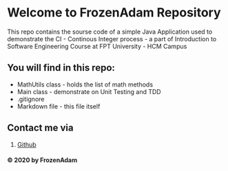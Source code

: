 # Welcome to FrozenAdam Repository
This repo contains the sourse code of a simple Java Application used to demonstrate the CI - Continous Integer process - a part of Introduction to Software Engineering Course at FPT University - HCM Campus

## You will find in this repo:
* MathUtils class - holds the list of math methods
* Main class - demonstrate on Unit Testing and TDD
* .gitignore
* Markdown file - this file itself

## Contact me via
1. [Github](https://github.com/FrozenAdam)

#### © 2020 by FrozenAdam
